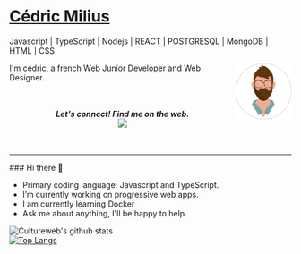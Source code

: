 # [Cédric Milius](https://cultureweb.dev/)
Javascript | TypeScript | Nodejs | REACT | POSTGRESQL | MongoDB | HTML | CSS

<img align="right" width="100" height="100" title="me" alt="my avatar" src="/me.png">
I'm cédric, a french Web Junior Developer and Web Designer.
<br />
<br />
<br />
<p align="center">
<b><i>Let's connect! Find me on the web.</i></b>
<br />
<a target="_blank" href="https://www.linkedin.com/in/cedricmilius/"><img src="https://img.shields.io/badge/linkedin-blue.svg?&style=for-the-badge&logo=linkedin&logoColor=white" /></a>
 </p>
<br />
<hr />
### Hi there 👋

* Primary coding language: Javascript and TypeScript.
* I’m currently working on progressive web apps.
* I am currently learning Docker
* Ask me about anything, I'll be happy to help.


![Cultureweb's github stats](https://github-readme-stats.vercel.app/api?username=cultureweb&hide=stars,issues)
<br />
[![Top Langs](https://github-readme-stats.vercel.app/api/top-langs/?username=cultureweb&hide=php)](https://github.com/cultureweb/github-readme-stats)

<!--
**cultureweb/cultureweb** is a ✨ _special_ ✨ repository because its `README.md` (this file) appears on your GitHub profile.

Here are some ideas to get you started:

- 🔭 I’m currently working on ...
- 🌱 I’m currently learning ...
- 👯 I’m looking to collaborate on ...
- 🤔 I’m looking for help with ...
- 💬 Ask me about ...
- 📫 How to reach me: ...
- 😄 Pronouns: ...
- ⚡ Fun fact: ...
-->
[linkedin]: https://www.linkedin.com/in/cedricmilius/
